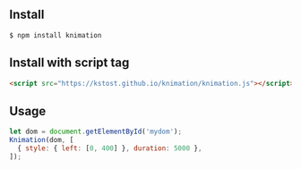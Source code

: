 
## Install

```
$ npm install knimation
```

## Install with script tag

```html
<script src="https://kstost.github.io/knimation/knimation.js"></script>
```

## Usage

```js
let dom = document.getElementById('mydom');
Knimation(dom, [
  { style: { left: [0, 400] }, duration: 5000 },
]);
```
